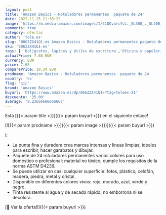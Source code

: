 ```yaml
---
layout: post
title: 'Amazon Basics - Rotuladores permanentes  paquete de 24'
date: 2022-11-25 21:30:22
image: 'https://m.media-amazon.com/images/I/51QOvarcYcL._SL500_._SL400_.jpg'
comments: true
category: ofertas
author: 'tole.es'
slug: 'B06ZZX41Q1-es Amazon Basics - Rotuladores permanentes paquete de 24'
sku: 'B06ZZX41Q1-es'
tags: [ 'Bolígrafos, lápices y útiles de escritura','Oficina y papelería','Rotuladores permanentes','Rotuladores y subrayadores','amazon basics','rotuladores','🇪🇸', ]
actualPrice: 7.68 EUR
currency: EUR
price: 7.68
comparePrice: 10.24 EUR
prodname: 'Amazon Basics - Rotuladores permanentes  paquete de 24'
country: 'es'
flag: '🇪🇸'
brand: 'Amazon Basics'
buyurl: 'https://www.amazon.es/dp/B06ZZX41Q1/?tag=tolees-21'
descuento: '25.00'
average: '8.23666666666667'
---
```


Está [{{< param title >}}]({{< param buyurl >}}) en el siguiente enlace!

[![{{< param prodname >}}]({{< param image >}})]({{< param buyurl >}})

ℹ️:

- La punta fina y duradera crea marcas intensas y líneas limpias, ideales para escribir, hacer garabatos y dibujar.
- Paquete de 24 rotuladores permanentes varios colores para uso doméstico o profesional; material no tóxico, cumple los requisitos de la norma ASTM D4236.
- Se puede utilizar en casi cualquier superficie: fotos, plástico, celofán, madera, piedra, metal y cristal.
- Disponible en diferentes colores vivos: rojo, morado, azul, verde y negro.
- Tinta resistente al agua y de secado rápido; no emborrona ni se decolora.

[🛒 Ver la oferta!!]({{< param buyurl >}})

